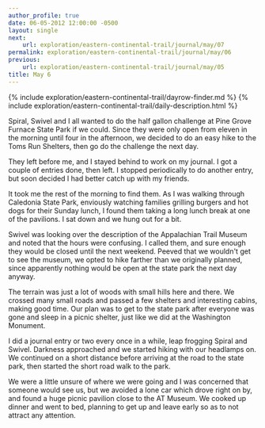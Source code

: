 ```yaml
---
author_profile: true
date: 06-05-2012 12:00:00 -0500
layout: single
next:
    url: exploration/eastern-continental-trail/journal/may/07
permalink: exploration/eastern-continental-trail/journal/may/06
previous:
    url: exploration/eastern-continental-trail/journal/may/05
title: May 6
---
```

{% include exploration/eastern-continental-trail/dayrow-finder.md %}
{% include exploration/eastern-continental-trail/daily-description.html %}

Spiral, Swivel and I all wanted to do the half gallon challenge at Pine Grove Furnace State Park if we could. Since they were only open from eleven in the morning until four in the afternoon, we decided to do an easy hike to the Toms Run Shelters, then go do the challenge the next day.

They left before me, and I stayed behind to work on my journal. I got a couple of entries done, then left. I stopped periodically to do another entry, but soon decided I had better catch up with my friends.

It took me the rest of the morning to find them. As I was walking through Caledonia State Park, enviously watching families grilling burgers and hot dogs for their Sunday lunch, I found them taking a long lunch break at one of the pavilions. I sat down and we hung out for a bit.

Swivel was looking over the description of the Appalachian Trail Museum and noted that the hours were confusing. I called them, and sure enough they would be closed until the next weekend. Peeved that we wouldn't get to see the museum, we opted to hike farther than we originally planned, since apparently nothing would be open at the state park the next day anyway.

The terrain was just a lot of woods with small hills here and there. We crossed many small roads and passed a few shelters and interesting cabins, making good time. Our plan was to get to the state park after everyone was gone and sleep in a picnic shelter, just like we did at the Washington Monument.

I did a journal entry or two every once in a while, leap frogging Spiral and Swivel. Darkness approached and we started hiking with our headlamps on. We continued on a short distance before arriving at the road to the state park, then started the short road walk to the park.

We were a little unsure of where we were going and I was concerned that someone would see us, but we avoided a lone car which drove right on by, and found a huge picnic pavilion close to the AT Museum. We cooked up dinner and went to bed, planning to get up and leave early so as to not attract any attention.